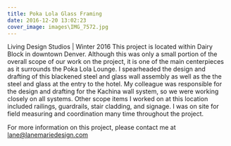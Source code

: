 ```yaml
---
title: Poka Lola Glass Framing
date: 2016-12-20 13:02:23
cover_image: images\IMG_7572.jpg
---
```

Living Design Studios | Winter 2016
This project is located within Dairy Block in downtown Denver. Although this was only a small portion of the overall scope of our work on the project, it is one of the main centerpieces as it surrounds the Poka Lola Lounge. I spearheaded the design and drafting of this blackened steel and glass wall assembly as well as the the steel and glass at the entry to the hotel. My colleague was responsible for the design and drafting for the Kachina wall system, so we were working closely on all systems. Other scope items I worked on at this location included railings, guardrails, stair cladding, and signage. I was on site for field measuring and coordination many time throughout the project.

For more information on this project, please contact me at lane@lanemariedesign.com

